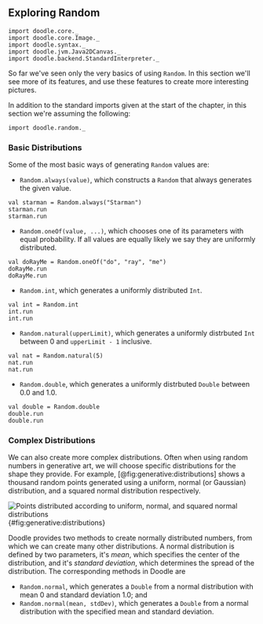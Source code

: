 ## Exploring Random

```tut:invisible
import doodle.core._
import doodle.core.Image._
import doodle.syntax._
import doodle.jvm.Java2DCanvas._
import doodle.backend.StandardInterpreter._
```

So far we've seen only the very basics of using `Random`. In this section we'll see more of its features, and use these features to create more interesting pictures. 

<div class="callout callout-info">
In addition to the standard imports given at the start of the chapter, in this section we're assuming the following:

```tut:silent
import doodle.random._
```
</div>

### Basic Distributions

Some of the most basic ways of generating `Random` values are:

- `Random.always(value)`, which constructs a `Random` that always generates the given value.

```tut:book
val starman = Random.always("Starman")
starman.run
starman.run
```

- `Random.oneOf(value, ...)`, which chooses one of its parameters with equal probability. If all values are equally likely we say they are uniformly distributed.

```tut:book
val doRayMe = Random.oneOf("do", "ray", "me")
doRayMe.run
doRayMe.run
```

- `Random.int`, which generates a uniformly distributed `Int`.

```tut:book
val int = Random.int
int.run
int.run
```

- `Random.natural(upperLimit)`, which generates a uniformly distrbuted `Int` between 0 and `upperLimit - 1` inclusive.

```tut:book
val nat = Random.natural(5)
nat.run
nat.run
```

- `Random.double`, which generates a uniformly distrbuted `Double` between 0.0 and 1.0.

```tut:book
val double = Random.double
double.run
double.run
```


### Complex Distributions

We can also create more complex distributions. Often when using random numbers in generative art, we will choose specific distributions for the shape they provide. For example, [@fig:generative:distributions] shows a thousand random points generated using a uniform, normal (or Gaussian) distribution, and a squared normal distribution respectively.

![Points distributed according to uniform, normal, and squared normal distributions](./src/pages/generative/distributions.pdf+svg){#fig:generative:distributions}

Doodle provides two methods to create normally distributed numbers, from which we can create many other distributions. A normal distribution is defined by two parameters, it's *mean*, which specifies the center of the distribution, and it's *standard deviation*, which determines the spread of the distribution. The corresponding methods in Doodle are

- `Random.normal`, which generates a `Double` from a normal distribution with mean 0 and standard deviation 1.0; and
- `Random.normal(mean, stdDev)`, which generates a `Double` from a normal distribution with the specified mean and standard deviation.
